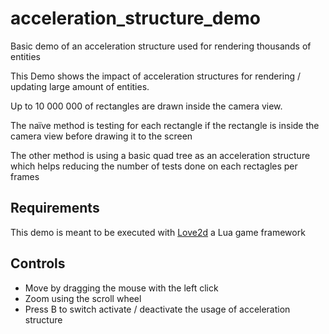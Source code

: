 # acceleration_structure_demo
Basic demo of an acceleration structure used for rendering thousands of entities

This Demo shows the impact of acceleration structures for rendering / updating large amount of entities.

Up to 10 000 000 of rectangles are drawn inside the camera view.

The naïve method is testing for each rectangle if the rectangle is inside the camera view before drawing it to the screen

The other method is using a basic quad tree as an acceleration structure which helps reducing the number of tests done on each rectagles per frames

## Requirements
This demo is meant to be executed with [Love2d](https://love2d.org/) a Lua game framework

## Controls

- Move by dragging the mouse with the left click
- Zoom using the scroll wheel
- Press B to switch activate / deactivate the usage of acceleration structure
